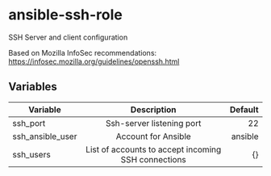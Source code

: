 # ansible-ssh-role
SSH Server and client configuration

Based on Mozilla InfoSec recommendations: https://infosec.mozilla.org/guidelines/openssh.html

## Variables

| Variable         | Description                                                          | Default  |
| ---------------- |:--------------------------------------------------------------------:| --------:|
| ssh_port         | Ssh-server listening port                                            | 22       |
| ssh_ansible_user | Account for Ansible                                                  | ansible  |
| ssh_users        | List of accounts to accept incoming SSH connections                  | {}       |
